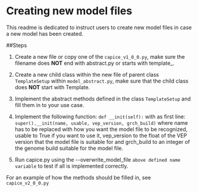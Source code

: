 # Creating new model files

This readme is dedicated to instruct users to create new model files in case a new model has been created.

##Steps

1. Create a new file or copy one of the `capice_v1_0_0.py`, make sure the filename does __NOT__ end with abstract.py or starts with template_.

1. Create a new child class within the new file of parent class `TemplateSetup` within `model_abstract.py`, make sure that the child class does __NOT__ start with Template.

1.  Implement the abstract methods defined in the class `TemplateSetup` and fill them in to your use case.

1. Implement the following function: `def __init(self):` with as first line: `super().__init(name, usable, vep_version, grch_build)` 
where name has to be replaced with how you want the model file to be recognized, usable to True if you want to use it, 
vep_version to the float of the VEP version that the model file is suitable for and 
grch_build to an integer of the genome build suitable for the model file.

1. Run capice.py using the --overwrite_model_file `above defined name variable` to test if all is implemented correctly.

For an example of how the methods should be filled in, see `capice_v2_0_0.py`
